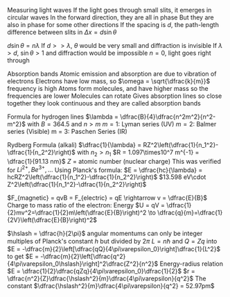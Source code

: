 Measuring light waves
	If the light goes through small slits, it emerges in circular waves
	In the forward direction, they are all in phase
	But they are also in phase for some other directions
	If the spacing is $d$, the path-length difference between slits in $\Delta x = d\sin\theta$

$d\sin\theta = n\lambda$
	If $d >> \lambda$, $\theta$ would be very small and diffraction is invisible
	If $\lambda > d$, $\sin\theta > 1$ and diffraction would be impossible
	$n = 0$, light goes right through

Absorption bands
	Atomic emission and absorption are due to vibration of electrons
		Electrons have low mass, so $\omega = \sqrt{\dfrac{k}{m}}$ frequency is high
		Atoms form molecules, and have higher mass so the frequencies are lower
		Molecules can rotate
			Gives absorption lines so close together they look continuous and they are called absorption bands

Formula for hydrogen lines
	$\lambda = \dfrac{B}{4}\dfrac{n^2m^2}{n^2-m^2}$ with $B = 364.5$ and $n > m$
$m = 1$: Lyman series (UV)
$m = 2$: Balmer series (Visible)
m = 3: Paschen Series (IR)

Rydberg Formula (alkali)
	$\dfrac{1}{\lambda} = RZ^2\left(\dfrac{1}{n_1^2}-\dfrac{1}{n_2^2}\right)$ with $n_2 > n_1$
	$R = 1.097\times10^7 m^{-1} = \dfrac{1}{91.13 nm}$
	$Z$ = atomic number (nuclear charge)
	This was verified for $Li^{2+}, Be^{3+}, ...$
	Using Planck's formula:
		$E = \dfrac{hc}{\lambda} = hcRZ^2\left(\dfrac{1}{n_1^2}-\dfrac{1}{n_2^2}\right)$
		$13.598 eV\cdot Z^2\left(\dfrac{1}{n_1^2}-\dfrac{1}{n_2^2}\right)$

$F_{magnetic} = qvB = F_{electric} = qE \rightarrow v = \dfrac{E}{B}$
Charge to mass ratio of the electron:
	Energy $U = qV = \dfrac{1}{2}mv^2=\dfrac{1}{2}m\left(\dfrac{E}{B}\right)^2 \to \dfrac{q}{m}=\dfrac{1}{2V}\left(\dfrac{E}{B}\right)^2$

$\hslash = \dfrac{h}{2\pi}$
	angular momentums can only be integer multiples of Planck's constant $h$ but divided by $2\pi$
	$L = n\hslash$ and $Q = Zq$ into $E = -\dfrac{m}{2}\left[\dfrac{qQ}{4\pi\varepsilon_0}\right]\dfrac{1}{L^2}$ to get
		$E = -\dfrac{m}{2}\left[\dfrac{q^2}{4\pi\varepsilon_0\hslash}\right]^2\dfrac{Z^2}{n^2}$
Energy-radius relation
	$E = \dfrac{1}{2}\dfrac{qZq}{4\pi\varepsilon_0}\dfrac{1}{2}$
		$r = \dfrac{n^2}{Z}\dfrac{\hslash^2}{m}\dfrac{4\pi\varepsilon}{q^2}$
		The constant $\dfrac{\hslash^2}{m}\dfrac{4\pi\varepsilon}{q^2} = 52.97pm$
